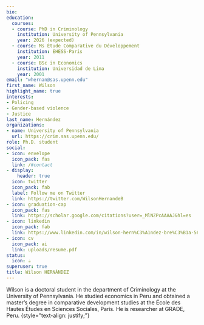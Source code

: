 ```yaml
---
bio:
education:
  courses:
  - course: PhD in Criminology
    institution: University of Pennsylvania
    year: 2026 (expected)
  - course: Ms Étude Comparative du Développement
    institution: EHESS-Paris
    year: 2011
  - course: BSc in Economics
    institution: Universidad de Lima
    year: 2001
email: "whernan@sas.upenn.edu"
first_name: Wilson
highlight_name: true
interests:
- Policing
- Gender-based violence
- Justice
last_name: Hernández
organizations:
- name: University of Pennsylvania
  url: https://crim.sas.upenn.edu/
role: Ph.D. student
social:
- icon: envelope
  icon_pack: fas
  link: /#contact
- display:
    header: true
  icon: twitter
  icon_pack: fab
  label: Follow me on Twitter
  link: https://twitter.com/WilsonHernandeB
- icon: graduation-cap
  icon_pack: fas
  link: https://scholar.google.com/citations?user=_MlNZPcAAAAJ&hl=es
- icon: linkedin
  icon_pack: fab
  link: https://www.linkedin.com/in/wilson-hern%C3%A1ndez-bre%C3%B1a-565a5134/
- icon: cv
  icon_pack: ai
  link: uploads/resume.pdf
status:
  icon: ☕️
superuser: true
title: Wilson HERNÁNDEZ
---
```


Wilson is a doctoral student in the department of Criminology at the University of Pennsylvania. He studied economics in Peru and obtained a master’s degree in comparative development studies at the École des Hautes Études en Sciences Sociales, Paris. He is researcher at GRADE, Peru.
{style="text-align: justify;"}
